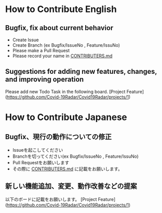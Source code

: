 # How to Contribute English

## Bugfix, fix about current behavior
- Create Issue
- Create Branch (ex Bugfix/IssueNo , Feature/IssuNo)
- Please make a Pull Request
- Please record your name in [CONTRIBUTERS.md](https://github.com/Covid-19Radar/Covid19Radar/blob/master/CONTRIBUTERS.md)

## Suggestions for adding new features, changes, and improving operation

Please add new Todo Task in the following board.
[Project Feature] (https://github.com/Covid-19Radar/Covid19Radar/projects/1)

# How to Contribute Japanese

## Bugfix、現行の動作についての修正
- Issueを起こしてください
- Branchを切ってください(ex Bugfix/IssueNo , Feature/IssuNo)
- Pull Requestをお願いします
- その際に [CONTRIBUTERS.md](https://github.com/Covid-19Radar/Covid19Radar/blob/master/CONTRIBUTERS.md) に記載をお願いします。

## 新しい機能追加、変更、動作改善などの提案

以下のボードに記載をお願いします。
[Project Feature] (https://github.com/Covid-19Radar/Covid19Radar/projects/1)

